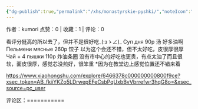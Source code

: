 ```yaml
---
{"dg-publish":true,"permalink":"/xhs/monastyrskie-pyshki/","noteIcon":"","updated":"2025-03-17T22:19:31.476+08:00"}
---
```


作者：kumori
点赞：0   |   收藏：1   |   评论：0

看评分挺高的所以去了，但并不是很好吃_(:зゝ∠)_
Суп дня 90р 汤 好多油啊
Пельмени мясные 260р 饺子 以为这个会还不错，但不太好吃，皮很厚很厚
Чай + 4 пышки 110р 炸油条圈 没有市中心的好吃也更贵，有点太油了而且很软，面皮很厚，感觉芯没煎好，很笨重
*因为在教堂边上感觉位置还不错来着

https://www.xiaohongshu.com/explore/6466378c000000000800f9ce?xsec_token=AB_fkiiYKZo5LDrwepEFeCsbPqUxbBvVbrrefwr3hqG8o=&xsec_source=pc_user

评论区：===========

